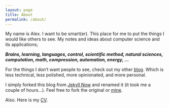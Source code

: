 ```yaml
---
layout: page
title: About
permalink: /about/
---
```

My name is Alex. I want to be smart(er). This place for me to put the things I would like others to see. My notes and ideas about computer science and its applications;

___Brains, learning, languages, control, scientific method, natural sciences, computation, math, compression, automation, energy, ...___

For the things I don’t want people to see, check out my other [blog](https://act65com.wordpress.com/). Which is less technical, less polished, more opinionated, and more personal.

I simply forked this blog from [Jekyll Now](https://github.com/barryclark/jekyll-now) and renamed it (it took me a couple of hours…). Feel free to fork the original or [mine](https://github.com/act65/act65.github.io).

Also. Here is my [CV]({{site.baseurl}}\CV.pdf).
